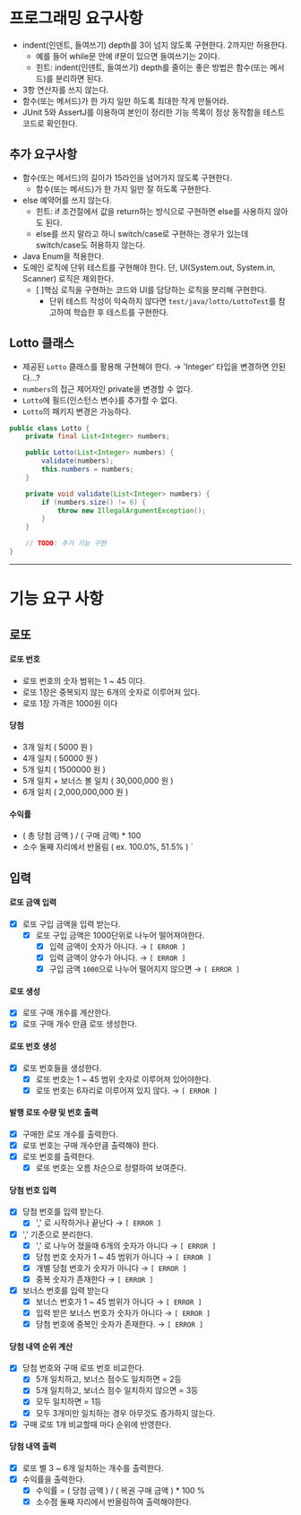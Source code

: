 # 프로그래밍 요구사항
- indent(인덴트, 들여쓰기) depth를 3이 넘지 않도록 구현한다. 2까지만 허용한다.
    - 예를 들어 while문 안에 if문이 있으면 들여쓰기는 2이다.
    - 힌트: indent(인덴트, 들여쓰기) depth를 줄이는 좋은 방법은 함수(또는 메서드)를 분리하면 된다.
- 3항 연산자를 쓰지 않는다.
- 함수(또는 메서드)가 한 가지 일만 하도록 최대한 작게 만들어라.
- JUnit 5와 AssertJ를 이용하여 본인이 정리한 기능 목록이 정상 동작함을 테스트 코드로 확인한다.

## 추가 요구사항
-  함수(또는 메서드)의 길이가 15라인을 넘어가지 않도록 구현한다.
    -  함수(또는 메서드)가 한 가지 일만 잘 하도록 구현한다.
-  else 예약어를 쓰지 않는다.
    - 힌트: if 조건절에서 값을 return하는 방식으로 구현하면 else를 사용하지 않아도 된다.
    - else를 쓰지 말라고 하니 switch/case로 구현하는 경우가 있는데 switch/case도 허용하지 않는다.
- Java Enum을 적용한다.
- 도메인 로직에 단위 테스트를 구현해야 한다. 단, UI(System.out, System.in, Scanner) 로직은 제외한다.
  - [ ]핵심 로직을 구현하는 코드와 UI를 담당하는 로직을 분리해 구현한다.
    - 단위 테스트 작성이 익숙하지 않다면 `test/java/lotto/LottoTest`를 참고하여 학습한 후 테스트를 구현한다.

## Lotto 클래스

- 제공된 `Lotto` 클래스를 활용해 구현해야 한다. → 'Integer' 타입을 변경하면 안된다...?
- `numbers`의 접근 제어자인 private을 변경할 수 없다.
- `Lotto`에 필드(인스턴스 변수)를 추가할 수 없다.
- `Lotto`의 패키지 변경은 가능하다.

```java
public class Lotto {
    private final List<Integer> numbers;

    public Lotto(List<Integer> numbers) {
        validate(numbers);
        this.numbers = numbers;
    }

    private void validate(List<Integer> numbers) {
        if (numbers.size() != 6) {
            throw new IllegalArgumentException();
        }
    }

    // TODO: 추가 기능 구현
}
```

---

# 기능 요구 사항

## 로또
#### 로또 번호
- 로또 번호의 숫자 범위는 1 ~ 45 이다.
- 로또 1장은 중복되지 않는 6개의 숫자로 이루어져 있다.
- 로또 1장 가격은 1000원 이다

#### 당첨
- 3개 일치 ( 5000 원 )
- 4개 일치 ( 50000 원 )
- 5개 일치 ( 1500000 원 )
- 5개 일치 + 보너스 볼 일치 ( 30,000,000 원 )
- 6개 일치 ( 2,000,000,000 원 )

#### 수익률
- ( 총 당첨 금액 )  /  ( 구매 금액) * 100
- 소수 둘째 자리에서 반올림 ( ex. 100.0%, 51.5% )
  `
## 입력
#### 로또 금액 입력
- [x] 로또 구입 금액을 입력 받는다.
    - [x] 로또 구입 금액은 1000단위로 나누어 떨어져야한다.
        - [x] 입력 금액이 숫자가 아니다. → `[ ERROR ]`
        - [x] 입력 금액이 양수가 아니다. → `[ ERROR ]`
        - [x] 구입 금액 `1000`으로 나누어 떨어지지 않으면 → `[ ERROR ]`

#### 로또 생성
- [x] 로또 구매 개수를 계산한다.
- [x] 로또 구매 개수 만큼 로또 생성한다.

#### 로또 번호 생성
- [x] 로또 번호들을 생성한다.
    - [x] 로또 번호는 1 ~ 45 범위 숫자로 이루어져 있어야한다.
    - [x] 로또 번호는 6자리로 이루어져 있지 않다. → `[ ERROR ]`

#### 발행 로또 수량 및 번호 출력
- [x] 구매한 로또 개수를 출력한다.
- [x] 로또 번호는 구매 개수만큼 출력해야 한다.
- [x] 로또 번호를 출력한다.
    - [x] 로또 번호는 오름 차순으로 정렬하여 보여준다.

#### 당첨 번호 입력
- [x] 당첨 번호를 입력 받는다.
    - [x] ',' 로 시작하거나 끝난다 → `[ ERROR ]`

- [x] ',' 기준으로 분리한다.
    - [x] ',' 로 나누어 졌을때 6개의 숫자가 아니다 → `[ ERROR ]`
    - [x] 당첨 번호 숫자가 1 ~ 45 범위가 아니다 → `[ ERROR ]`
    - [x] 개별 당첨 번호가 숫자가 아니다 → `[ ERROR ]`
    - [x] 중복 숫자가 존재한다 → `[ ERROR ]`

- [x] 보너스 번호를 입력 받는다
    - [x] 보너스 번호가 1 ~ 45 범위가 아니다 → `[ ERROR ]`
    - [x] 입력 받은 보너스 번호가 숫자가 아니다 → `[ ERROR ]`
    - [x] 당첨 번호에 중복인 숫자가 존재한다. → `[ ERROR ]`

#### 당첨 내역 순위 계산
- [x] 당첨 번호와 구매 로또 번호 비교한다. 
  - [x] 5개 일치하고, 보너스 점수도 일치하면 = 2등
  - [x] 5개 일치하고, 보너스 점수 일치하지 않으면 = 3등 
  - [x] 모두 일치하면 = 1등
  - [x] 모두 3개미만 일치하는 경우 아무것도 증가하지 않는다.
- [x] 구매 로또 1개 비교할때 마다 순위에 반영한다.

#### 당첨 내역 출력
- [x] 로또 별 3 ~ 6개 일치하는 개수를 출력한다.
- [x] 수익률을 출력한다.
  - [x] 수익률 = ( 당첨 금액 ) / ( 복권 구매 금액 ) * 100 %
  - [x] 소수점 둘째 자리에서 반올림하여 출력해야한다.